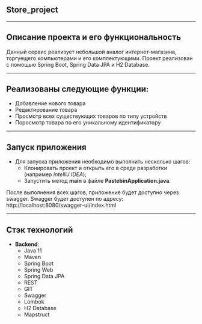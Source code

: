 ## Store_project

____
## Описание проекта и его функциональность

Данный сервис реализует небольшой аналог интернет-магазина, торгуещего компьютерами и его комплектующими. Проект реализован с помощью Spring Boot, Spring Data JPA и H2 Database.

____
## Реализованы следующие функции:

* Добавление нового товара
* Редактирование товара
* Просмотр всех существующих товаров по типу устройств
* Поросмотр товара по его уникальному идентификатору

___
## Запуск приложения
* Для запуска приложения необходимо выполнить несколько шагов:
  - Клонировать проект и открыть его в среде разработки (например *IntelliJ IDEA*);
  - Запустить метод **main** в файле **PastebinApplication.java**.

После выполнения всех шагов, приложение будет доступно через swagger.
Swagger будет доступен по адресу: http://localhost:8080/swagger-ui/index.html

___
## Стэк технологий
* **Backend**:
    - Java 11
    - Maven
    - Spring Boot
    - Spring Web
    - Spring Data JPA
    - REST
    - GIT
    - Swagger
    - Lombok
    - H2 Database
    - Mapstruct


